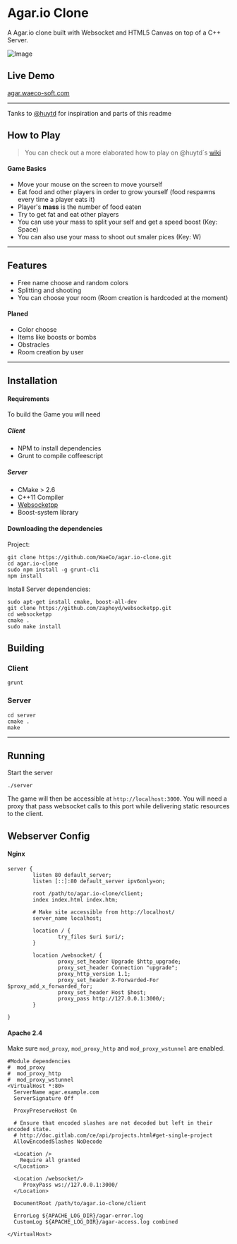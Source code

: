 Agar.io Clone
=============

A Agar.io clone built with Websocket and HTML5 Canvas on top of a C++ Server.

![Image](http://i.imgur.com/Ol8qtXb.jpg)

## Live Demo
[agar.waeco-soft.com](http://agar.waeco-soft.com/)

---
Tanks to [@huytd](https://github.com/huytd/agar.io-clone) for inspiration and parts of this readme

## How to Play
>You can check out a more elaborated how to play on @huytd`s [wiki](https://github.com/huytd/agar.io-clone/wiki/How-to-Play)

#### Game Basics
- Move your mouse on the screen to move yourself
- Eat food and other players in order to grow yourself (food respawns every time a player eats it)
- Player's **mass** is the number of food eaten
- Try to get fat and eat other players
- You can use your mass to split your self and get a speed boost (Key: Space)
- You can also use your mass to shoot out smaler pices (Key: W)

---

## Features
- Free name choose and random colors
- Splitting and shooting
- You can choose your room
  (Room creation is hardcoded at the moment)


#### Planed
- Color choose
- Items like boosts or bombs
- Obstracles
- Room creation by user

---

## Installation

#### Requirements
To build the Game you will need

##### Client
- NPM to install dependencies
- Grunt to compile coffeescript

##### Server
- CMake > 2.6
- C++11 Compiler
- [Websocketpp](https://github.com/zaphoyd/websocketpp)
- Boost-system library

#### Downloading the dependencies

Project: 

```
git clone https://github.com/WaeCo/agar.io-clone.git
cd agar.io-clone
sudo npm install -g grunt-cli
npm install
```

Install Server dependencies:

```
sudo apt-get install cmake, boost-all-dev
git clone https://github.com/zaphoyd/websocketpp.git
cd websocketpp
cmake .
sudo make install
```

## Building

### Client

```
grunt
```

### Server

```
cd server
cmake .
make
```

---

## Running

Start the server

```
./server
```

The game will then be accessible at `http://localhost:3000`.
You will need a proxy that pass websocket calls to this port while delivering static resources to the client.

## Webserver Config

#### Nginx

```
server {
        listen 80 default_server;
        listen [::]:80 default_server ipv6only=on;

        root /path/to/agar.io-clone/client;
        index index.html index.htm;

        # Make site accessible from http://localhost/
        server_name localhost;

        location / {
                try_files $uri $uri/;
        }

        location /websocket/ {
                proxy_set_header Upgrade $http_upgrade;
                proxy_set_header Connection "upgrade";
                proxy_http_version 1.1;
                proxy_set_header X-Forwarded-For $proxy_add_x_forwarded_for;
                proxy_set_header Host $host;
                proxy_pass http://127.0.0.1:3000/;
        }

}

```

#### Apache 2.4

Make sure `mod_proxy`, `mod_proxy_http` and `mod_proxy_wstunnel` are enabled.


```
#Module dependencies
#  mod_proxy
#  mod_proxy_http
#  mod_proxy_wstunnel
<VirtualHost *:80>
  ServerName agar.example.com
  ServerSignature Off

  ProxyPreserveHost On

  # Ensure that encoded slashes are not decoded but left in their encoded state.
  # http://doc.gitlab.com/ce/api/projects.html#get-single-project
  AllowEncodedSlashes NoDecode

  <Location />
    Require all granted
  </Location>

  <Location /websocket/>
     ProxyPass ws://127.0.0.1:3000/
  </Location>

  DocumentRoot /path/to/agar.io-clone/client

  ErrorLog ${APACHE_LOG_DIR}/agar-error.log
  CustomLog ${APACHE_LOG_DIR}/agar-access.log combined

</VirtualHost>
```
